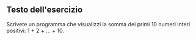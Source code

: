 ## Testo dell'esercizio

Scrivete un programma che visualizzi la somma dei primi 10 numeri interi positivi: 1 + 2 + ... + 10.